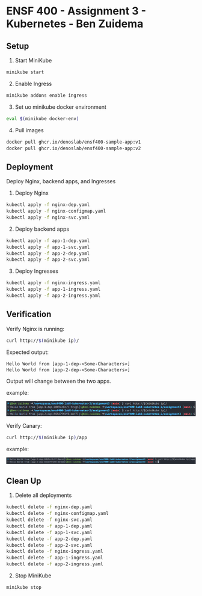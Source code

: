 # ENSF 400 - Assignment 3 - Kubernetes - Ben Zuidema

## Setup 
1. Start MiniKube
```bash
minikube start
```

2. Enable Ingress
```bash
minikube addons enable ingress
```

3. Set uo minikube docker environment
```bash
eval $(minikube docker-env)
```

4. Pull images
```bash
docker pull ghcr.io/denoslab/ensf400-sample-app:v1
docker pull ghcr.io/denoslab/ensf400-sample-app:v2
```

## Deployment
Deploy Nginx, backend apps, and Ingresses

1. Deploy Nginx
```bash
kubectl apply -f nginx-dep.yaml
kubectl apply -f nginx-configmap.yaml
kubectl apply -f nginx-svc.yaml
```

2. Deploy backend apps
```bash
kubectl apply -f app-1-dep.yaml
kubectl apply -f app-1-svc.yaml
kubectl apply -f app-2-dep.yaml
kubectl apply -f app-2-svc.yaml
```

3. Deploy Ingresses
```bash
kubectl apply -f nginx-ingress.yaml
kubectl apply -f app-1-ingress.yaml
kubectl apply -f app-2-ingress.yaml
```

## Verification

Verify Nginx is running:
```bash
curl http://$(minikube ip)/
```

Expected output:
```
Hello World from [app-1-dep-<Some-Characters>]
Hello World from [app-2-dep-<Some-Characters>]
```

Output will change between the two apps.

example:

![nginx](output2.png)

Verify Canary:
```bash
curl http://$(minikube ip)/app
```

example:

![app-1](output.png)

## Clean Up
1. Delete all deployments
```bash
kubectl delete -f nginx-dep.yaml
kubectl delete -f nginx-configmap.yaml
kubectl delete -f nginx-svc.yaml
kubectl delete -f app-1-dep.yaml
kubectl delete -f app-1-svc.yaml
kubectl delete -f app-2-dep.yaml
kubectl delete -f app-2-svc.yaml
kubectl delete -f nginx-ingress.yaml
kubectl delete -f app-1-ingress.yaml
kubectl delete -f app-2-ingress.yaml
```

2. Stop MiniKube
```bash
minikube stop
```

